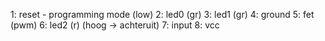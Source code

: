 1: reset - programming mode (low)
2: led0 (gr)
3: led1 (gr)
4: ground
5: fet (pwm)
6: led2 (r) (hoog -> achteruit)
7: input
8: vcc